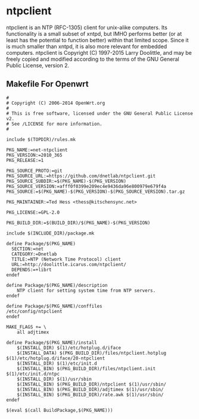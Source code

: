 # ntpclient
ntpclient is an NTP (RFC-1305) client for unix-alike computers. Its functionality is a small subset of xntpd, but IMHO performs better (or at least has the potential to function better) within that limited scope. Since it is much smaller than xntpd, it is also more relevant for embedded computers.  ntpclient is Copyright (C) 1997-2015 Larry Doolittle, and may be freely copied and modified according to the terms of the GNU General Public License, version 2.

## Makefile For Openwrt
```
#
# Copyright (C) 2006-2014 OpenWrt.org
#
# This is free software, licensed under the GNU General Public License v2.
# See /LICENSE for more information.
#

include $(TOPDIR)/rules.mk

PKG_NAME:=net-ntpclient
PKG_VERSION:=2010_365
PKG_RELEASE:=1

PKG_SOURCE_PROTO:=git
PKG_SOURCE_URL:=https://github.com/dnetlab/ntpclient.git
PKG_SOURCE_SUBDIR:=$(PKG_NAME)-$(PKG_VERSION)
PKG_SOURCE_VERSION:=afff0f0399e209ec4e9436da96e800979e679f4a
PKG_SOURCE:=$(PKG_NAME)-$(PKG_VERSION)-$(PKG_SOURCE_VERSION).tar.gz

PKG_MAINTAINER:=Ted Hess <thess@kitschensync.net>

PKG_LICENSE:=GPL-2.0

PKG_BUILD_DIR:=$(BUILD_DIR)/$(PKG_NAME)-$(PKG_VERSION)

include $(INCLUDE_DIR)/package.mk

define Package/$(PKG_NAME)
  SECTION:=net
  CATEGORY:=Dnetlab
  TITLE:=NTP (Network Time Protocol) client
  URL:=http://doolittle.icarus.com/ntpclient/
  DEPENDS:=+librt
endef

define Package/$(PKG_NAME)/description
	NTP client for setting system time from NTP servers.
endef

define Package/$(PKG_NAME)/conffiles
/etc/config/ntpclient
endef

MAKE_FLAGS += \
	all adjtimex

define Package/$(PKG_NAME)/install
	$(INSTALL_DIR) $(1)/etc/hotplug.d/iface
	$(INSTALL_DATA) $(PKG_BUILD_DIR)/files/ntpclient.hotplug $(1)/etc/hotplug.d/iface/20-ntpclient
	$(INSTALL_DIR) $(1)/etc/init.d
	$(INSTALL_BIN) $(PKG_BUILD_DIR)/files/ntpclient.init $(1)/etc/init.d/ntpc
	$(INSTALL_DIR) $(1)/usr/sbin
	$(INSTALL_BIN) $(PKG_BUILD_DIR)/ntpclient $(1)/usr/sbin/
	$(INSTALL_BIN) $(PKG_BUILD_DIR)/adjtimex $(1)/usr/sbin/
	$(INSTALL_BIN) $(PKG_BUILD_DIR)/rate.awk $(1)/usr/sbin/
endef

$(eval $(call BuildPackage,$(PKG_NAME)))
```